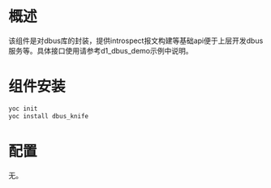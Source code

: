 # 概述

该组件是对dbus库的封装，提供introspect报文构建等基础api便于上层开发dbus服务等。具体接口使用请参考d1_dbus_demo示例中说明。

# 组件安装
```bash
yoc init
yoc install dbus_knife
```

# 配置
无。


